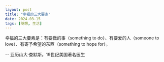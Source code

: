 ```yaml
---
layout: post
title: "幸福的三大要素"
date: 2024-03-15
tags: [随想, 生活]
---
```


幸福的三大要素是：有要做的事（something to do）、有要爱的人（someone to love）、有寄予希望的东西（something to hope for）。

-- 亚历山大·查默斯，19世纪美国著名医生